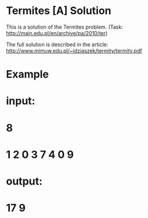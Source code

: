 # Termites [A] Solution

This is a solution of the Termites problem. (Task: http://main.edu.pl/en/archive/pa/2010/ter)

The full solution is described in the article: http://www.mimuw.edu.pl/~idziaszek/termity/termity.pdf

# Example
# input: 
# 8
# 1 2 0 3 7 4 0 9

# output:
# 17 9
